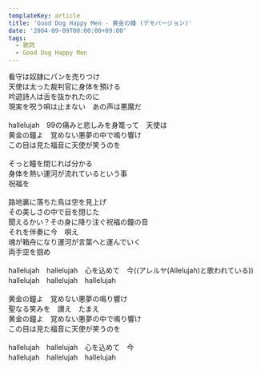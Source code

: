 ```yaml
---
templateKey: article
title: 'Good Dog Happy Men - 黄金の鐘 (デモバージョン)'
date: '2004-09-09T00:00:00+09:00'
tags:
  - 歌詞
  - Good Dog Happy Men
---
```

看守は奴隷にパンを売りつけ<br>
天使は太った裁判官に身体を預ける<br>
吟遊詩人は舌を抜かれたのに<br>
現実を呪う唄は止まない　あの声は悪魔だ<br>
<br>
hallelujah　99の痛みと悲しみを身篭って　天使は<br>
黄金の鐘よ　覚めない悪夢の中で鳴り響け<br>
この目は見た福音に天使が笑うのを<br>
<br>
そっと瞳を閉じれば分かる<br>
身体を熱い運河が流れているという事<br>
祝福を<br>
<br>
路地裏に落ちた鳥は空を見上げ<br>
その美しさの中で目を閉じた<br>
聞えるかい？その身に降り注ぐ祝福の鐘の音<br>
それを伴奏に今　唄え<br>
魂が箱舟になり運河が言葉へと運んでいく<br>
両手空を掴め<br>
<br>
hallelujah　hallelujah　心を込めて　今((アレルヤ(Allelujah)と歌われている))<br>
hallelujah　hallelujah　hallelujah<br>
<br>
黄金の鐘よ　覚めない悪夢の鳴り響け<br>
聖なる笑みを　讃え　たまえ<br>
黄金の鐘よ　覚めない悪夢の中で鳴り響け<br>
この目は見た福音に天使が笑うのを<br>
<br>
hallelujah　hallelujah　心を込めて　今<br>
hallelujah　hallelujah　hallelujah
